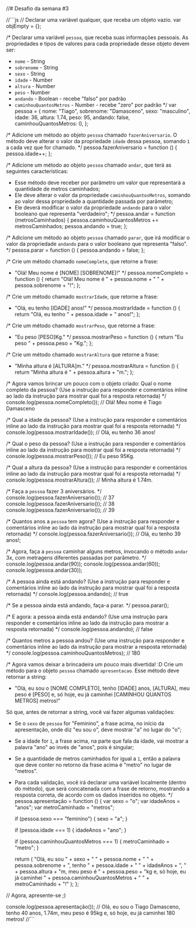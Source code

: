 //# Desafio da semana #3

//```js
// Declarar uma variável qualquer, que receba um objeto vazio.
var objEmpty = {};

/*
Declarar uma variável `pessoa`, que receba suas informações pessoais.
As propriedades e tipos de valores para cada propriedade desse objeto devem ser:
- `nome` - String
- `sobrenome` - String
- `sexo` - String
- `idade` - Number
- `altura` - Number
- `peso` - Number
- `andando` - Boolean - recebe "falso" por padrão
- `caminhouQuantosMetros` - Number - recebe "zero" por padrão
*/
var pessoa = {
  nome: "Tiago",
  sobrenome: "Damasceno",
  sexo: "masculino",
  idade: 36,
  altura: 1.74,
  peso: 95,
  andando: false,
  caminhouQuantosMetros: 0,
};

/*
Adicione um método ao objeto `pessoa` chamado `fazerAniversario`. O método deve
alterar o valor da propriedade `idade` dessa pessoa, somando `1` a cada vez que
for chamado.
*/
pessoa.fazerAniversario = function () {
  pessoa.idade++;
};

/*
Adicione um método ao objeto `pessoa` chamado `andar`, que terá as seguintes
características:
- Esse método deve receber por parâmetro um valor que representará a quantidade
de metros caminhados;
- Ele deve alterar o valor da propriedade `caminhouQuantosMetros`, somando ao
valor dessa propriedade a quantidade passada por parâmetro;
- Ele deverá modificar o valor da propriedade `andando` para o valor
booleano que representa "verdadeiro";
*/ pessoa.andar = function (metrosCaminhados) {
  pessoa.caminhouQuantosMetros += metrosCaminhados;
  pessoa.andando = true;
};

/*
Adicione um método ao objeto `pessoa` chamado `parar`, que irá modificar o valor
da propriedade `andando` para o valor booleano que representa "falso".
*/
pessoa.parar = function () {
  pessoa.andando = false;
};

/*
Crie um método chamado `nomeCompleto`, que retorne a frase:
- "Olá! Meu nome é [NOME] [SOBRENOME]!"
*/
pessoa.nomeCompleto = function () {
  return "Olá! Meu nome é " + pessoa.nome + " " + pessoa.sobrenome + "!";
};

/*
Crie um método chamado `mostrarIdade`, que retorne a frase:
- "Olá, eu tenho [IDADE] anos!"
*/
pessoa.mostrarIdade = function () {
  return "Olá, eu tenho " + pessoa.idade + " anos!";
};

/*
Crie um método chamado `mostrarPeso`, que retorne a frase:
- "Eu peso [PESO]Kg."
*/
pessoa.mostrarPeso = function () {
  return "Eu peso " + pessoa.peso + "Kg.";
};

/*
Crie um método chamado `mostrarAltura` que retorne a frase:
- "Minha altura é [ALTURA]m."
*/
pessoa.mostrarAltura = function () {
  return "Minha altura é " + pessoa.altura + "m.";
};

/*
Agora vamos brincar um pouco com o objeto criado:
Qual o nome completo da pessoa? (Use a instrução para responder e comentários
inline ao lado da instrução para mostrar qual foi a resposta retornada)
*/
console.log(pessoa.nomeCompleto()); // Olá! Meu nome é Tiago Damasceno

/*
Qual a idade da pessoa? (Use a instrução para responder e comentários
inline ao lado da instrução para mostrar qual foi a resposta retornada)
*/
console.log(pessoa.mostrarIdade()); // Olá, eu tenho 36 anos!

/*
Qual o peso da pessoa? (Use a instrução para responder e comentários
inline ao lado da instrução para mostrar qual foi a resposta retornada)
*/
console.log(pessoa.mostrarPeso()); // Eu peso 95Kg.

/*
Qual a altura da pessoa? (Use a instrução para responder e comentários
inline ao lado da instrução para mostrar qual foi a resposta retornada)
*/
console.log(pessoa.mostrarAltura()); // Minha altura é 1.74m.

/*
Faça a `pessoa` fazer 3 aniversários.
*/
console.log(pessoa.fazerAniversario()); // 37
console.log(pessoa.fazerAniversario()); // 38
console.log(pessoa.fazerAniversario()); // 39

/*
Quantos anos a `pessoa` tem agora? (Use a instrução para responder e
comentários inline ao lado da instrução para mostrar qual foi a resposta
retornada)
*/
console.log(pessoa.fazerAniversario()); // Olá, eu tenho 39 anos!;

/*
Agora, faça a `pessoa` caminhar alguns metros, invocando o método `andar` 3x,
com metragens diferentes passadas por parâmetro.
*/
console.log(pessoa.andar(90));
console.log(pessoa.andar(60));
console.log(pessoa.andar(30));

/*
A pessoa ainda está andando? (Use a instrução para responder e comentários
inline ao lado da instrução para mostrar qual foi a resposta retornada)
*/
console.log(pessoa.andando); // true

/*
Se a pessoa ainda está andando, faça-a parar.
*/
pessoa.parar();

/*
E agora: a pessoa ainda está andando? (Use uma instrução para responder e
comentários inline ao lado da instrução para mostrar a resposta retornada)
*/
console.log(pessoa.andando); // false

/*
Quantos metros a pessoa andou? (Use uma instrução para responder e comentários
inline ao lado da instrução para mostrar a resposta retornada)
*/
console.log(pessoa.caminhouQuantosMetros); // 180

/*
Agora vamos deixar a brincadeira um pouco mais divertida! :D
Crie um método para o objeto `pessoa` chamado `apresentacao`. Esse método deve
retornar a string:
- "Olá, eu sou o [NOME COMPLETO], tenho [IDADE] anos, [ALTURA], meu peso é [PESO] e, só hoje, eu já caminhei [CAMINHOU QUANTOS METROS] metros!"

Só que, antes de retornar a string, você vai fazer algumas validações:
- Se o `sexo` de `pessoa` for "Feminino", a frase acima, no início da
apresentação, onde diz "eu sou o", deve mostrar "a" no lugar do "o";
- Se a idade for `1`, a frase acima, na parte que fala da idade, vai mostrar a
palavra "ano" ao invés de "anos", pois é singular;
- Se a quantidade de metros caminhados for igual a `1`, então a palavra que
deve conter no retorno da frase acima é "metro" no lugar de "metros".
- Para cada validação, você irá declarar uma variável localmente (dentro do
método), que será concatenada com a frase de retorno, mostrando a resposta
correta, de acordo com os dados inseridos no objeto.
*/
pessoa.apresentação = function () {
  var sexo = "o";
  var idadeAnos = "anos";
  var metroCaminhado = "metros";

  if (pessoa.sexo === "feminino") {
    sexo = "a";
  }

  if (pessoa.idade === 1) {
    idadeAnos = "ano";
  }

  if (pessoa.caminhouQuantosMetros === 1) {
    metroCaminhado = "metro";
  }

  return (
    "Olá, eu sou " +
    sexo +
    " " +
    pessoa.nome +
    " " +
    pessoa.sobrenome +
    ", tenho " +
    pessoa.idade +
    " " +
    idadeAnos +
    ", " +
    pessoa.altura +
    "m, meu peso é " +
    pessoa.peso +
    "kg e, só hoje, eu já caminhei " +
    pessoa.caminhouQuantosMetros +
    " " +
    metroCaminhado +
    "!"
  );
};

// Agora, apresente-se ;)

console.log(pessoa.apresentação()); // Olá, eu sou o Tiago Damasceno, tenho 40 anos, 1.74m, meu peso é 95kg e, só hoje, eu já caminhei 180 metros!
//```

